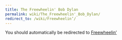 ```yaml
---
title: The Freewheelin' Bob Dylan
permalink: wiki/The_Freewheelin'_Bob_Dylan/
redirect_to: /wiki/Freewheelin’/
---
```


You should automatically be redirected to [Freewheelin’](/wiki/Freewheelin’/)

